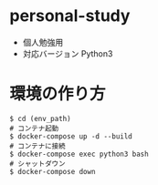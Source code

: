 # personal-study

* 個人勉強用
* 対応バージョン Python3

# 環境の作り方

```
$ cd (env_path)
# コンテナ起動
$ docker-compose up -d --build
# コンテナに接続
$ docker-compose exec python3 bash
# シャットダウン
$ docker-compose down
```


